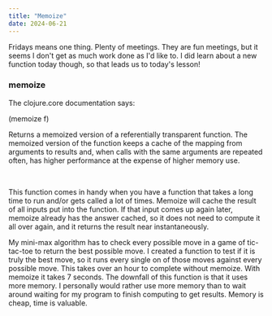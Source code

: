 ```yaml
---
title: "Memoize"
date: 2024-06-21
---
```


Fridays means one thing. Plenty of meetings. They are fun meetings, but it seems I don't get as much work done as I'd
like to. I did learn about a new function today though, so that leads us to today's lesson!

### memoize

The clojure.core documentation says:

(memoize f)

Returns a memoized version of a referentially transparent function. The
memoized version of the function keeps a cache of the mapping from arguments
to results and, when calls with the same arguments are repeated often, has
higher performance at the expense of higher memory use. 


<br/>


This function comes in handy when you have a function that takes a long time to run and/or gets called a lot of times.
Memoize will cache the result of all inputs put into the function. If that input comes up again later, memoize already
has the answer cached, so it does not need to compute it all over again, and it returns the result near instantaneously.

My mini-max algorithm has to check every possible move in a game of tic-tac-toe to return the best possible move. I
created a function to test if it is truly the best move, so it runs every single on of those moves against every
possible move. This takes over an hour to complete without memoize. With memoize it takes 7 seconds. The downfall of
this function is that it uses more memory. I personally would rather use more memory than to wait around waiting for 
my program to finish computing to get results. Memory is cheap, time is valuable.



